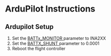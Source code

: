 # ArduPilot Instructions

## Ardupilot Setup

1. Set the [BATTx\_MONITOR ](https://ardupilot.org/copter/docs/common-power-module-configuration-in-mission-planner.html#other-types-of-power-modules-smart-batteries)parameter to INA2XX
2. Set the [BATTX\_SHUNT ](https://ardupilot.org/copter/docs/parameters.html#batt-shunt-battery-monitor-shunt-resistor)parameter to 0.0001
3. Reboot the flight controller
